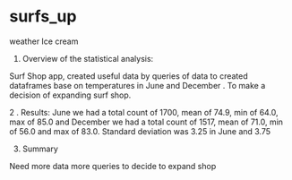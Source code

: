 # surfs_up
weather Ice cream




1.	 Overview of the statistical analysis:

 Surf Shop app,  created useful data by queries of data to  created dataframes  base on temperatures  in June and December . To make a decision of expanding surf shop. 

2 .  Results:
June we had a total count of 1700, mean of 74.9, min of 64.0, max of 85.0 and December we had a total count of 1517, mean of 71.0, min of 56.0 and max of 83.0. Standard deviation was 3.25 in June and 3.75

3.	Summary 

 Need more data   more queries   to decide to expand shop 

